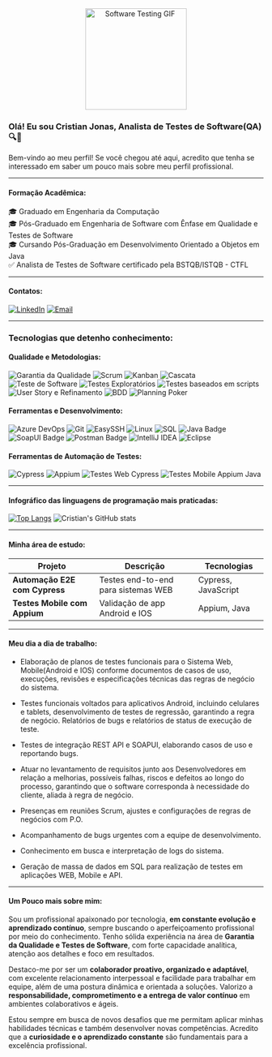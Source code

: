 <div align="center">
  <img 
    src="https://media0.giphy.com/media/v1.Y2lkPTc5MGI3NjExdnUwYTF4bGk1ajNzcWViZDZsOTZsZTdpMHhwdnoyOWxwMnZqZTI2ciZlcD12MV9pbnRlcm5hbF9naWZfYnlfaWQmY3Q9Zw/ge37NVjuTAvTYtD7kR/giphy.gif" 
    alt="Software Testing GIF" 
    width="200"
  />
</div>

### Olá! Eu sou Cristian Jonas, Analista de Testes de Software(QA) 🔍🐞
Bem-vindo ao meu perfil!
Se você chegou até aqui, acredito que tenha se interessado em saber um pouco mais sobre meu perfil profissional.

---

#### Formação Acadêmica:
🎓 Graduado em Engenharia da Computação   
🎓 Pós-Graduado em Engenharia de Software com Ênfase em Qualidade e Testes de Software    
🎓 Cursando Pós-Graduação em Desenvolvimento Orientado a Objetos em Java      
✅ Analista de Testes de Software certificado pela BSTQB/ISTQB - CTFL    

---

#### Contatos:  
[![LinkedIn](https://img.shields.io/badge/LinkedIn-0077B5?style=for-the-badge&logo=linkedin&logoColor=white)](https://www.linkedin.com/in/cristian-jonas-ataliba-7ba1631a5/)
[![Email](https://img.shields.io/badge/Email-D14836?style=for-the-badge&logo=gmail&logoColor=white)](cristian.ataliba@outlook.com)   

---

### Tecnologias que detenho conhecimento:

#### Qualidade e Metodologias:
<div align="left">
  <!-- Qualidade e Metodologias -->
  <img src="https://img.shields.io/badge/Garantia%20da%20Qualidade-blue?style=for-the-badge" alt="Garantia da Qualidade" />
  <img src="https://img.shields.io/badge/Scrum-Agile-red?style=for-the-badge" alt="Scrum" />
  <img src="https://img.shields.io/badge/Kanban-Agile-blue?style=for-the-badge" alt="Kanban" />
  <img src="https://img.shields.io/badge/Metodologia-Cascata-lightgrey?style=for-the-badge" alt="Cascata" />
  <img src="https://img.shields.io/badge/Teste%20de%20Software-blueviolet?style=for-the-badge" alt="Teste de Software" />
  <img src="https://img.shields.io/badge/Testes%20Exploratórios-lightblue?style=for-the-badge" alt="Testes Exploratórios" />
  <img src="https://img.shields.io/badge/Testes%20Baseados%20em%20Scripts%20e%20Cenários-green?style=for-the-badge" alt="Testes baseados em scripts" />
  <img src="https://img.shields.io/badge/User%20Story%20%26%20Refinamento-brightgreen?style=for-the-badge" alt="User Story e Refinamento" />
  <img src="https://img.shields.io/badge/BDD-Behavior%20Driven%20Development-orange?style=for-the-badge" alt="BDD" />
  <img src="https://img.shields.io/badge/Planning%20Poker-Story%20Points-yellow?style=for-the-badge" alt="Planning Poker" />
</div>

#### Ferramentas e Desenvolvimento:

<div align="left">
  <!-- Ferramentas e Desenvolvimento -->
  <img src="https://img.shields.io/badge/Azure_DevOps-0078D7?style=for-the-badge&logo=azure-devops&logoColor=white" alt="Azure DevOps" />
  <img src="https://img.shields.io/badge/Git-F05032?style=for-the-badge&logo=git&logoColor=white" alt="Git" />
  <img src="https://img.shields.io/badge/EasySSH-Terminal-lightgrey?style=for-the-badge" alt="EasySSH" />
  <img src="https://img.shields.io/badge/Linux-FCC624?style=for-the-badge&logo=linux&logoColor=black" alt="Linux" />
  <img src="https://img.shields.io/badge/SQL-MySQL-blue?style=for-the-badge&logo=mysql&logoColor=white" alt="SQL" />
  <img src="https://img.shields.io/badge/Java-ED8B00?style=for-the-badge&logo=java&logoColor=white" alt="Java Badge" />
  <img src="https://img.shields.io/badge/SoapUI-008000?style=for-the-badge" alt="SoapUI Badge" />
  <img src="https://img.shields.io/badge/Postman-FF6C37?style=for-the-badge&logo=postman&logoColor=white" alt="Postman Badge"/>
  <img src="https://img.shields.io/badge/IntelliJ_IDEA-000000?style=for-the-badge&logo=intellij-idea&logoColor=white" alt="IntelliJ IDEA" />
  <img src="https://img.shields.io/badge/Eclipse-2C2255?style=for-the-badge&logo=eclipse&logoColor=white" alt="Eclipse" />
</div>

#### Ferramentas de Automação de Testes:

<div align="left">
  <!-- Ferramentas de Automação de Testes -->
  <img src="https://img.shields.io/badge/Cypress-17202C?style=for-the-badge&logo=cypress&logoColor=white" alt="Cypress" />
  <img src="https://img.shields.io/badge/Appium-00B4AB?style=for-the-badge&logo=appium&logoColor=white" alt="Appium" />
  <img src="https://img.shields.io/badge/Testes%20Web%20com%20Cypress-darkgreen?style=for-the-badge" alt="Testes Web Cypress" />
  <img src="https://img.shields.io/badge/Testes%20Mobile%20com%20Appium%20e%20Java-purple?style=for-the-badge" alt="Testes Mobile Appium Java" />
</div>

---

#### Infográfico das linguagens de programação mais praticadas:  

[![Top Langs](https://github-readme-stats.vercel.app/api/top-langs/?username=Cristian3838)](https://github.com/anuraghazra/github-readme-stats)
![Cristian's GitHub stats](https://github-readme-stats.vercel.app/api?username=Cristian3838&show_icons=true&count_private=true&theme=radical)


---

#### Minha área de estudo:

| Projeto | Descrição | Tecnologias |
|--------|-----------|-------------|
| **Automação E2E com Cypress** | Testes end-to-end para sistemas WEB | Cypress, JavaScript |
| **Testes Mobile com Appium** | Validação de app Android e IOS | Appium, Java |

---
#### Meu dia a dia de trabalho:

- Elaboração de planos de testes funcionais para o Sistema Web, Mobile(Android e IOS) conforme documentos de casos de uso, execuções, revisões e especificações técnicas das regras de negócio do sistema.

- Testes funcionais voltados para aplicativos Android, incluindo celulares e tablets, desenvolvimento de testes de regressão, garantindo a regra de negócio. Relatórios de bugs e relatórios de status de execução de teste.

- Testes de integração REST API e SOAPUI, elaborando casos de uso e reportando bugs.

- Atuar no levantamento de requisitos junto aos Desenvolvedores em relação a melhorias, possíveis falhas, riscos e defeitos ao longo do processo, garantindo que o software corresponda à necessidade do cliente, aliada à regra de negócio.

- Presenças em reuniões Scrum, ajustes e configurações de regras de negócios com P.O.

- Acompanhamento de bugs urgentes com a equipe de desenvolvimento.

- Conhecimento em busca e interpretação de logs do sistema.

- Geração de massa de dados em SQL para realização de testes em aplicações WEB, Mobile e API.

---

#### Um Pouco mais sobre mim:
Sou um profissional apaixonado por tecnologia, **em constante evolução e aprendizado contínuo**, sempre buscando o aperfeiçoamento profissional por meio do conhecimento. Tenho sólida experiência na área de **Garantia da Qualidade e Testes de Software**, com forte capacidade analítica, atenção aos detalhes e foco em resultados.

Destaco-me por ser um **colaborador proativo, organizado e adaptável**, com excelente relacionamento interpessoal e facilidade para trabalhar em equipe, além de uma postura dinâmica e orientada a soluções. Valorizo a **responsabilidade, comprometimento e a entrega de valor contínuo** em ambientes colaborativos e ágeis.

Estou sempre em busca de novos desafios que me permitam aplicar minhas habilidades técnicas e também desenvolver novas competências. Acredito que a **curiosidade e o aprendizado constante** são fundamentais para a excelência profissional.

